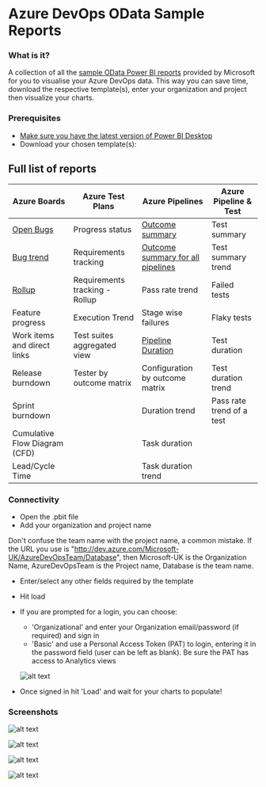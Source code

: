 # Azure DevOps OData Sample Reports
### What is it?
A collection of all the [sample OData Power BI reports](https://docs.microsoft.com/en-us/azure/devops/report/powerbi/sample-odata-overview?view=azure-devops) provided by Microsoft for you to visualise your Azure DevOps data. This way you can save time, download the respective template(s), enter your organization and project then visualize your charts. 

### Prerequisites
* [Make sure you have the latest version of Power BI Desktop](https://aka.ms/pbiSingleInstaller)
* Download your chosen template(s):

## Full list of reports

| Azure Boards  | Azure Test Plans | Azure Pipelines | Azure Pipeline & Test |
| ------------- | ------------- | ------------- | ------------- |
| [Open Bugs](https://github.com/nbrown02/AzureDevOps-OData-SampleReports/raw/main/Azure%20Boards%20-%20OData%20Reports/Open%20Bugs.pbit) | Progress status | [Outcome summary](https://github.com/nbrown02/AzureDevOps-OData-SampleReports/raw/main/Azure%20Pipelines%20-%20OData%20Reports/Pipeline%20Outcome%20Summary.pbit) | Test summary |
| [Bug trend](https://github.com/nbrown02/AzureDevOps-OData-SampleReports/raw/main/Azure%20Boards%20-%20OData%20Reports/Bug%20Trend.pbit) | Requirements tracking  | [Outcome summary for all pipelines](https://github.com/nbrown02/AzureDevOps-OData-SampleReports/raw/main/Azure%20Pipelines%20-%20OData%20Reports/Pipeline%20Outcome%20Summary%20-%20All%20Pipelines.pbit) | Test summary trend |
| [Rollup](https://github.com/nbrown02/AzureDevOps-OData-SampleReports/raw/main/Azure%20Boards%20-%20OData%20Reports/Rollup.pbit)  | Requirements tracking - Rollup | Pass rate trend | Failed tests |
| Feature progress  | Execution Trend  | Stage wise failures | Flaky tests |
| Work items and direct links  | Test suites aggregated view  | [Pipeline Duration](https://github.com/nbrown02/AzureDevOps-OData-SampleReports/raw/main/Azure%20Pipelines%20-%20OData%20Reports/Pipeline%20Duration.pbit) | Test duration |
| Release burndown  | Tester by outcome matrix  | Configuration by outcome matrix | Test duration trend |
| Sprint burndown  |   | Duration trend | Pass rate trend of a test |
| Cumulative Flow Diagram (CFD)  |   | Task duration |  |
| Lead/Cycle Time  |   | Task duration trend |  |

### Connectivity
* Open the .pbit file
* Add your organization and project name

Don't confuse the team name with the project name, a common mistake. If the URL you use is "http://dev.azure.com/Microsoft-UK/AzureDevOpsTeam/Database", then Microsoft-UK is the Organization Name, AzureDevOpsTeam is the Project name, Database is the team name.

* Enter/select any other fields required by the template
* Hit load 
* If you are prompted for a login, you can choose:
  - 'Organizational' and enter your Organization email/password (if required) and sign in
  - 'Basic' and use a Personal Access Token (PAT) to login, entering it in the password field (user can be left as blank). Be sure the PAT has access to Analytics views

  ![alt text](https://docs.microsoft.com/en-us/azure/devops/report/powerbi/media/authentication-7.png?view=azure-devops)

* Once signed in hit 'Load' and wait for your charts to populate!

### Screenshots
![alt text](https://raw.githubusercontent.com/nbrown02/AzureDevOps-OData-SampleReports/main/Screenshots/Pipeline%20Outcome%20Summary%20Report.png)

![alt text](https://raw.githubusercontent.com/nbrown02/AzureDevOps-OData-SampleReports/main/Screenshots/Pipeline%20Outcome%20Summary%20-%20All%20Pipelines.png)

![alt text](https://raw.githubusercontent.com/nbrown02/AzureDevOps-OData-SampleReports/main/Screenshots/Pipeline%20Duration.png)

![alt text](https://raw.githubusercontent.com/nbrown02/AzureDevOps-OData-SampleReports/main/Screenshots/Bug%20Trend%20Report.png)


